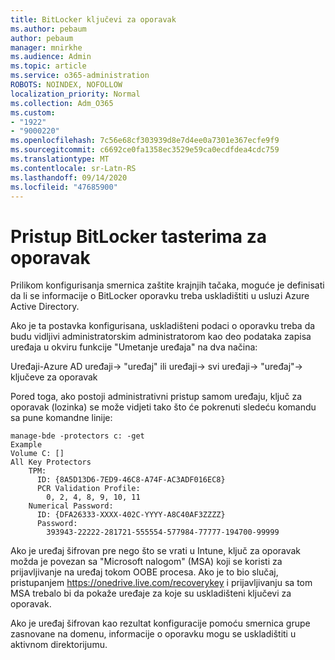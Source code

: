 ```yaml
---
title: BitLocker ključevi za oporavak
ms.author: pebaum
author: pebaum
manager: mnirkhe
ms.audience: Admin
ms.topic: article
ms.service: o365-administration
ROBOTS: NOINDEX, NOFOLLOW
localization_priority: Normal
ms.collection: Adm_O365
ms.custom:
- "1922"
- "9000220"
ms.openlocfilehash: 7c56e68cf303939d8e7d4ee0a7301e367ecfe9f9
ms.sourcegitcommit: c6692ce0fa1358ec3529e59ca0ecdfdea4cdc759
ms.translationtype: MT
ms.contentlocale: sr-Latn-RS
ms.lasthandoff: 09/14/2020
ms.locfileid: "47685900"
---
```

# <a name="accessing-bitlocker-recovery-keys"></a>Pristup BitLocker tasterima za oporavak

Prilikom konfigurisanja smernica zaštite krajnjih tačaka, moguće je definisati da li se informacije o BitLocker oporavku treba uskladištiti u usluzi Azure Active Directory.

Ako je ta postavka konfigurisana, uskladišteni podaci o oporavku treba da budu vidljivi administratorskim administratorom kao deo podataka zapisa uređaja u okviru funkcije "Umetanje uređaja" na dva načina:

Uređaji-Azure AD uređaji-> "uređaj" ili uređaji-> svi uređaji-> "uređaj"-> ključeve za oporavak

Pored toga, ako postoji administrativni pristup samom uređaju, ključ za oporavak (lozinka) se može vidjeti tako što će pokrenuti sledeću komandu sa pune komandne linije:

```
manage-bde -protectors c: -get
Example
Volume C: []
All Key Protectors
    TPM:
      ID: {8A5D13D6-7ED9-46C8-A74F-AC3ADF016EC8}
      PCR Validation Profile:
        0, 2, 4, 8, 9, 10, 11
    Numerical Password:
      ID: {DFA26333-XXXX-402C-YYYY-A8C40AF3ZZZZ}
      Password:
        393943-22222-281721-555554-577984-77777-194700-99999
```
Ako je uređaj šifrovan pre nego što se vrati u Intune, ključ za oporavak možda je povezan sa "Microsoft nalogom" (MSA) koji se koristi za prijavljivanje na uređaj tokom OOBE procesa. Ako je to bio slučaj, pristupanjem  https://onedrive.live.com/recoverykey i prijavljivanju sa tom MSA trebalo bi da pokaže uređaje za koje su uskladišteni ključevi za oporavak.
 
Ako je uređaj šifrovan kao rezultat konfiguracije pomoću smernica grupe zasnovane na domenu, informacije o oporavku mogu se uskladištiti u aktivnom direktorijumu.
 

